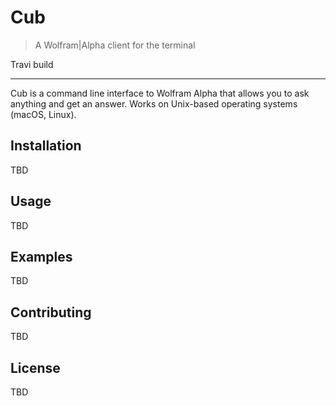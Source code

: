 # Cub

> A Wolfram|Alpha client for the terminal

Travi build

---

Cub is a command line interface to Wolfram Alpha that allows you to ask anything and get an answer.
Works on Unix-based operating systems (macOS, Linux).

## Installation

TBD

## Usage

TBD

## Examples

TBD

## Contributing

TBD

## License

TBD
